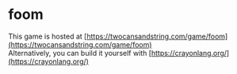 # foom
This game is hosted at [https://twocansandstring.com/game/foom](https://twocansandstring.com/game/foom)  
Alternatively, you can build it yourself with [https://crayonlang.org/](https://crayonlang.org/)
